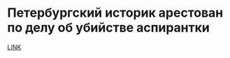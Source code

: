 # Петербургский историк арестован по делу об убийстве аспирантки



[LINK](https://varlamov.ru/3663111.html)